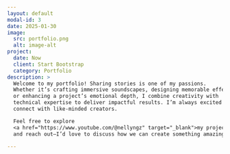 ```yaml
---
layout: default
modal-id: 3
date: 2025-01-30
image:
  src: portfolio.png
  alt: image-alt
project:
  date: Now
  client: Start Bootstrap
  category: Portfolio
description: >
  Welcome to my portfolio! Sharing stories is one of my passions. 
  Whether it’s crafting immersive soundscapes, designing memorable effects, 
  or enhancing a project’s emotional depth, I combine creativity with 
  technical expertise to deliver impactful results. I’m always excited to 
  connect with like-minded creators. 

  Feel free to explore 
  <a href="https://www.youtube.com/@nellyngz" target="_blank">my projects</a> 
  and reach out—I’d love to discuss how we can create something amazing together!

---
```


